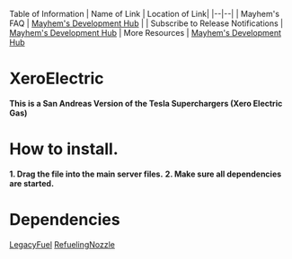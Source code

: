 Table of Information
| Name of Link | Location of Link|
|--|--|
| Mayhem's FAQ | [Mayhem's Development Hub](https://discord.gg/b9upz9NkwC) |
| Subscribe to Release Notifications | [Mayhem's Development Hub](https://discord.gg/b9upz9NkwC)
| More Resources | [Mayhem's Development Hub](https://discord.gg/b9upz9NkwC)


# XeroElectric
**This is a San Andreas Version of the Tesla Superchargers (Xero Electric Gas)**

# How to install.
**1. Drag the file into the main server files.**
**2. Make sure all dependencies are started.**


# Dependencies

[LegacyFuel](https://github.com/InZidiuZ/LegacyFuel)
[RefuelingNozzle](https://tox-scripts.tebex.io/package/4829274)
